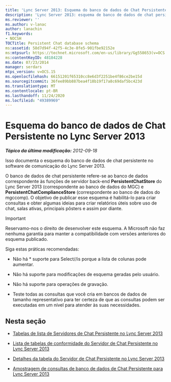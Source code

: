 ```yaml
---
title: 'Lync Server 2013: Esquema do banco de dados de Chat Persistente'
description: 'Lync Server 2013: esquema de banco de dados de chat persistente.'
ms.reviewer: ''
ms.author: v-lanac
author: lanachin
f1.keywords:
- NOCSH
TOCTitle: Persistent Chat database schema
ms:assetid: 58d7d94f-42f5-4c3e-8fe5-901fbe92152e
ms:mtpsurl: https://technet.microsoft.com/en-us/library/Gg558653(v=OCS.15)
ms:contentKeyID: 48184228
ms.date: 07/23/2014
manager: serdars
mtps_version: v=OCS.15
ms.openlocfilehash: 66151201f65310cc8e6d3f2251be4f86ce2be15d
ms.sourcegitcommit: 36fee89bb887bea4f18b19f17a8c69daf5bc423d
ms.translationtype: MT
ms.contentlocale: pt-BR
ms.lasthandoff: 11/24/2020
ms.locfileid: "49389969"
---
```

# <a name="persistent-chat-database-schema-in-lync-server-2013"></a>Esquema do banco de dados de Chat Persistente no Lync Server 2013

<div data-xmlns="http://www.w3.org/1999/xhtml">

<div class="topic" data-xmlns="http://www.w3.org/1999/xhtml" data-msxsl="urn:schemas-microsoft-com:xslt" data-cs="https://msdn.microsoft.com/">

<div data-asp="https://msdn2.microsoft.com/asp">



</div>

<div id="mainSection">

<div id="mainBody">

<span> </span>

_**Tópico da última modificação:** 2012-09-18_

Isso documenta o esquema do banco de dados de chat persistente no software de comunicação do Lync Server 2013.

O banco de dados de chat persistente refere-se ao banco de dados correspondente às funções de servidor back-end **PersistentChatStore** do Lync Server 2013 (correspondente ao banco de dados do MGC) e **PersistentChatComplianceStore** (correspondente ao banco de dados do mgccomp). O objetivo de publicar esse esquema é habilitá-lo para criar consultas e obter algumas ideias para criar relatórios úteis sobre uso de chat, salas ativas, principais pôsters e assim por diante.

<div>


> [!IMPORTANT]  
> Reservamo-nos o direito de desenvolver este esquema. A Microsoft não faz nenhuma garantia para manter a compatibilidade com versões anteriores do esquema publicado.



</div>

Siga estas práticas recomendadas:

  - Não há \* suporte para Select//is porque a lista de colunas pode aumentar.

  - Não há suporte para modificações de esquema geradas pelo usuário.

  - Não há suporte para operações de gravação.

  - Teste todas as consultas que você cria em bancos de dados de tamanho representativo para ter certeza de que as consultas podem ser executadas em um nível para atender às suas necessidades.

<div>

## <a name="in-this-section"></a>Nesta seção

  - [Tabelas de lista de Servidores de Chat Persistente no Lync Server 2013](lync-server-2013-list-of-persistent-chat-server-tables.md)

  - [Lista de tabelas de conformidade do Servidor de Chat Persistente no Lync Server 2013](lync-server-2013-list-of-persistent-chat-server-compliance-tables.md)

  - [Detalhes da tabela do Servidor de Chat Persistente no Lync Server 2013](lync-server-2013-persistent-chat-server-table-details.md)

  - [Amostragem de consultas de banco de dados de Chat Persistente para Lync Server 2013](lync-server-2013-sample-persistent-chat-database-queries.md)

</div>

</div>

<span> </span>

</div>

</div>

</div>

